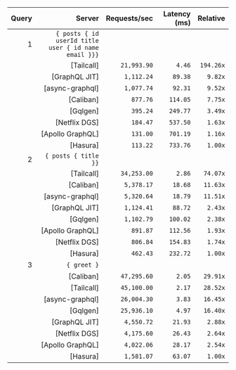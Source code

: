 <!-- PERFORMANCE_RESULTS_START -->

| Query | Server | Requests/sec | Latency (ms) | Relative |
|-------:|--------:|--------------:|--------------:|---------:|
| 1 | `{ posts { id userId title user { id name email }}}` |
|| [Tailcall] | `21,993.90` | `4.46` | `194.26x` |
|| [GraphQL JIT] | `1,112.24` | `89.38` | `9.82x` |
|| [async-graphql] | `1,077.74` | `92.31` | `9.52x` |
|| [Caliban] | `877.76` | `114.05` | `7.75x` |
|| [Gqlgen] | `395.24` | `249.77` | `3.49x` |
|| [Netflix DGS] | `184.47` | `537.50` | `1.63x` |
|| [Apollo GraphQL] | `131.00` | `701.19` | `1.16x` |
|| [Hasura] | `113.22` | `733.76` | `1.00x` |
| 2 | `{ posts { title }}` |
|| [Tailcall] | `34,253.00` | `2.86` | `74.07x` |
|| [Caliban] | `5,378.17` | `18.68` | `11.63x` |
|| [async-graphql] | `5,320.64` | `18.79` | `11.51x` |
|| [GraphQL JIT] | `1,124.41` | `88.72` | `2.43x` |
|| [Gqlgen] | `1,102.79` | `100.02` | `2.38x` |
|| [Apollo GraphQL] | `891.87` | `112.56` | `1.93x` |
|| [Netflix DGS] | `806.84` | `154.83` | `1.74x` |
|| [Hasura] | `462.43` | `232.72` | `1.00x` |
| 3 | `{ greet }` |
|| [Caliban] | `47,295.60` | `2.05` | `29.91x` |
|| [Tailcall] | `45,100.00` | `2.17` | `28.52x` |
|| [async-graphql] | `26,004.30` | `3.83` | `16.45x` |
|| [Gqlgen] | `25,936.10` | `4.97` | `16.40x` |
|| [GraphQL JIT] | `4,550.72` | `21.93` | `2.88x` |
|| [Netflix DGS] | `4,175.60` | `26.43` | `2.64x` |
|| [Apollo GraphQL] | `4,022.06` | `28.17` | `2.54x` |
|| [Hasura] | `1,581.07` | `63.07` | `1.00x` |

<!-- PERFORMANCE_RESULTS_END -->
